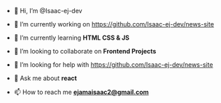 - 👋 Hi, I’m @Isaac-ej-dev
- 🔭 I’m currently working on https://github.com/Isaac-ej-dev/news-site

- 🌱 I’m currently learning **HTML CSS & JS**

- 👯 I’m looking to collaborate on **Frontend Projects**

- 🤝 I’m looking for help with https://github.com/Isaac-ej-dev/news-site

- 💬 Ask me about **react**

- 📫 How to reach me **ejamaisaac2@gmail.com**

<!---
Isaac-ej-dev/Isaac-ej-dev is a ✨ special ✨ repository because its `README.md` (this file) appears on your GitHub profile.
You can click the Preview link to take a look at your changes.
--->
